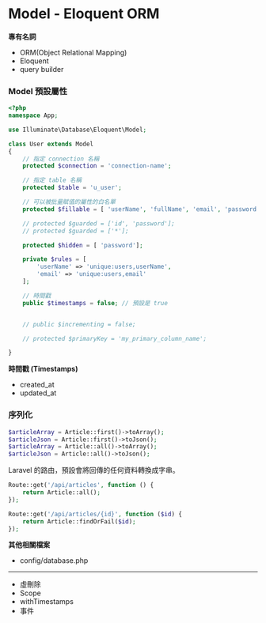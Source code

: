 # Model - Eloquent ORM

**專有名詞**

* ORM(Object Relational Mapping)
* Eloquent
* query builder

### Model 預設屬性

```php
<?php
namespace App;

use Illuminate\Database\Eloquent\Model;

class User extends Model
{
    // 指定 connection 名稱
    protected $connection = 'connection-name';

    // 指定 table 名稱
    protected $table = 'u_user';

    // 可以被批量賦值的屬性的白名單
    protected $fillable = [ 'userName', 'fullName', 'email', 'password' ];

    // protected $guarded = ['id', 'password']; 
    // protected $guarded = ['*'];

    protected $hidden = [ 'password'];

    private $rules = [
        'userName' => 'unique:users,userName',
        'email' => 'unique:users,email'
    ];

    // 時間戳
    public $timestamps = false; // 預設是 true


    // public $incrementing = false;

    // protected $primaryKey = 'my_primary_column_name';

}
```

**時間戳 (Timestamps)**

* created_at
* updated_at


### 序列化

```php
$articleArray = Article::first()->toArray();
$articleJson = Article::first()->toJson();
$articleArray = Article::all()->toArray();
$articleJson = Article::all()->toJson();
```

Laravel 的路由，預設會將回傳的任何資料轉換成字串。

```php
Route::get('/api/articles', function () {
    return Article::all();
});

Route::get('/api/articles/{id}', function ($id) {
    return Article::findOrFail($id);
});
```

**其他相關檔案**

* config/database.php

----------------------------------------
* 虛刪除
* Scope
* withTimestamps
* 事件